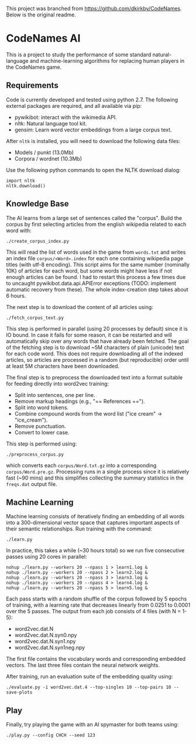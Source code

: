 This project was branched from https://github.com/dkirkby/CodeNames.
Below is the original readme.

CodeNames AI
============

This is a project to study the performance of some standard natural-language and
machine-learning algorithms for replacing human players in the CodeNames game.

Requirements
------------

Code is currently developed and tested using python 2.7.  The following external
packages are required, and all available via pip:
 - pywikibot: interact with the wikimedia API.
 - nltk: Natural language tool kit.
 - gensim: Learn word vector embeddings from a large corpus text.

After `nltk` is installed, you will need to download the following data files:
- Models / punkt (13.0Mb)
- Corpora / wordnet (10.3Mb)

Use the following python commands to open the NLTK download dialog:
```
import nltk
nltk.download()
```

Knowledge Base
--------------

The AI learns from a large set of sentences called the "corpus". Build the
corpus by first selecting articles from the english wikipedia related to each
word with:
```
./create_corpus_index.py
```
This will read the list of words used in the game from `words.txt` and writes an
index file `corpus/<Word>.index` for each one containing wikipedia page titles (with
utf-8 encoding).  This script aims for the same number (nominally 10K) of articles
for each word, but some words might have less if not enough articles can be found.
I had to restart this process a few times due to uncaught pywikibot.data.api.APIError
exceptions (TODO: implement automatic recovery from these).  The whole index-creation
step takes about 6 hours.

The next step is to download the content of all articles using:
```
./fetch_corpus_text.py
```
This step is performed in parallel (using 20 processes by default) since it is IO bound.
In case it fails for some reason, it can be restarted and will automatically skip over
any words that have already been fetched.  The goal of the fetching step is to download
~5M characters of plain (unicode) text for each code word.  This does not require
downloading all of the indexed articles, so articles are processed in a random (but
reproducible) order until at least 5M characters have been downloaded.

The final step is to preprocess the downloaded text into a format suitable for
feeding directly into word2vec training:
- Split into sentences, one per line.
- Remove markup headings (e.g., "== References ==").
- Split into word tokens.
- Combine compound words from the word list ("ice cream" -> "ice_cream").
- Remove punctuation.
- Convert to lower case.

This step is performed using:
```
./preprocess_corpus.py
```
which converts each `corpus/Word.txt.gz` into a corresponding `corpus/Word.pre.gz`.
Processing runs in a single process since it is relatively fast (~90 mins) and this
simplifies collecting the summary statistics in the `freqs.dat` output file.

Machine Learning
----------------

Machine learning consists of iteratively finding an embedding of all words into a
300-dimensional vector space that captures important aspects of their semantic
relationships. Run training with the command:
```
./learn.py
```
In practice, this takes a while (~30 hours total) so we run five consecutive
passes using 20 cores in parallel:
```
nohup ./learn.py --workers 20 --npass 1 > learn1.log &
nohup ./learn.py --workers 20 --npass 2 > learn2.log &
nohup ./learn.py --workers 20 --npass 3 > learn3.log &
nohup ./learn.py --workers 20 --npass 4 > learn4.log &
nohup ./learn.py --workers 20 --npass 5 > learn5.log &
```
Each pass starts with a random shuffle of the corpus followed by 5 epochs of training,
with a learning rate that decreases linearly from 0.0251 to 0.0001 over the 5 passes.
The output from each job consists of 4 files (with N = 1-5):
- word2vec.dat.N
- word2vec.dat.N.syn0.npy
- word2vec.dat.N.syn1.npy
- word2vec.dat.N.syn1neg.npy

The first file contains the vocabulary words and corresponding embedded vectors.
The last three files contain the neural network weights.

After training, run an evaluation suite of the embedding quality using:
```
./evaluate.py -i word2vec.dat.4 --top-singles 10 --top-pairs 10 --save-plots
```

Play
----

Finally, try playing the game with an AI spymaster for both teams using:
```
./play.py --config CHCH --seed 123
```
